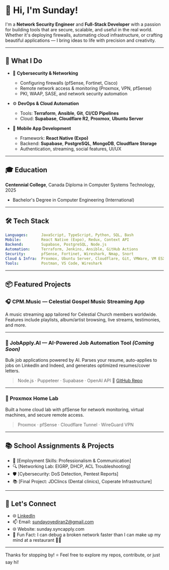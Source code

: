 # 👋 Hi, I'm Sunday!

I'm a **Network Security Engineer** and **Full-Stack Developer** with a passion for building tools that are secure, scalable, and useful in the real world. Whether it's deploying firewalls, automating cloud infrastructure, or crafting beautiful applications — I bring ideas to life with precision and creativity.

---

## 🚀 What I Do

* 🔐 **Cybersecurity & Networking**

  * Configuring firewalls (pfSense, Fortinet, Cisco)
  * Remote network access & monitoring (Proxmox, VPN, pfSense)
  * PKI, WAAP, SASE, and network security automation

* ⚙️ **DevOps & Cloud Automation**

  * Tools: **Terraform**, **Ansible**, **Git**, **CI/CD Pipelines**
  * Cloud: **Supabase**, **Cloudflare R2**, **Proxmox**, **Ubuntu Server**

* 📱 **Mobile App Development**

  * Framework: **React Native (Expo)**
  * Backend: **Supabase**, **PostgreSQL**, **MongoDB**, **Cloudflare Storage**
  * Authentication, streaming, social features, UI/UX

---

## 🎓 Education

**Centennial College**, Canada
Diploma in Computer Systems Technology, 2025

* Bachelor's Degree in Computer Engineering (International)

---

## 🛠 Tech Stack

```yaml
Languages:      JavaScript, TypeScript, Python, SQL, Bash
Mobile:         React Native (Expo), Redux, Context API
Backend:        Supabase, PostgreSQL, Node.js
Automation:     Terraform, Jenkins, Ansible, GitHub Actions
Security:       pfSense, Fortinet, Wireshark, Nmap, Snort
Cloud & Infra:  Proxmox, Ubuntu Server, Cloudflare, Git, VMWare, VM ESXi
Tools:          Postman, VS Code, Wireshark
```

---

## 📦 Featured Projects

### 🎧 CPM.Music — Celestial Gospel Music Streaming App

A music streaming app tailored for Celestial Church members worldwide. Features include playlists, album/artist browsing, live streams, testimonies, and more.

---

### 🤖 JobApply.AI — AI-Powered Job Automation Tool *(Coming Soon)*

Bulk job applications powered by AI. Parses your resume, auto-applies to jobs on LinkedIn and Indeed, and generates optimized resumes/cover letters.

> Node.js · Puppeteer · Supabase · OpenAI API
> 🔗 [GitHub Repo](https://github.com/clockpals1/jobapply-ai)

---

### 🧪 Proxmox Home Lab

Built a home cloud lab with pfSense for network monitoring, virtual machines, and secure remote access.

> Proxmox · pfSense · Cloudflare Tunnel · WireGuard VPN


---

## 📚 School Assignments & Projects

* 📄 [Employment Skills: Professionalism & Communication]
* 🔍 [Networking Lab: EIGRP, DHCP, ACL Troubleshooting]
* 🛡️ [Cybersecurity: DoS Detection, Pentest Reports]
* 📚 [Final Project: JDClincs (Dental clinics), Coperate Infrastructure]

---

## 💬 Let's Connect

* 🌐 [LinkedIn](https://linkedin.com/in/sunday-oyediran)
* 📫 Email: [sundayoyediran2@gmail.com](mailto:sundayoyediran2@gmail.com)
* 🌐 Website: sunday.syncapply.com
* 🧠 Fun Fact: I can debug a broken network faster than I can make up my mind at a restaurant 🍲😄

---

Thanks for stopping by! ⭐ Feel free to explore my repos, contribute, or just say hi!
